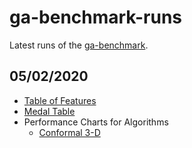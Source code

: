 # ga-benchmark-runs
Latest runs of the [ga-benchmark](https://github.com/ga-developers/ga-benchmark).

## 05/02/2020

- [Table of Features](2020.02.05/table_of_features.html)
- [Medal Table](2020.02.05/ranking_1.html)
- Performance Charts for Algorithms
  - [Conformal 3-D](2020.02.05/performance_charts_3.html)